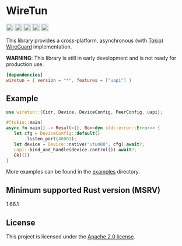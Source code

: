 # WireTun

[<img alt="github" height="20" src="https://img.shields.io/badge/github-lodrem/wiretun-8da0cb?style=for-the-badge&labelColor=555555&logo=github">](https://github.com/lodrem/wiretun)
[<img alt="crates.io" height="20" src="https://img.shields.io/crates/v/wiretun.svg?style=for-the-badge&color=fc8d62&logo=rust">](https://crates.io/crates/wiretun)
[<img alt="docs.rs" height="20" src="https://img.shields.io/docsrs/wiretun?style=for-the-badge">](https://docs.rs/wiretun)
[<img alt="build status" height="20" src="https://img.shields.io/github/actions/workflow/status/lodrem/wiretun/ci.yml?branch=master&style=for-the-badge">](https://github.com/lodrem/wiretun/actions?query%3Amaster)
[<img alt="dependency status" height="20" src="https://deps.rs/repo/github/lodrem/wiretun/status.svg?style=for-the-badge&t=0">](https://deps.rs/repo/github/lodrem/wiretun)

This library provides a cross-platform, asynchronous (with [Tokio](https://tokio.rs/)) [WireGuard](https://www.wireguard.com/) implementation.

**WARNING**: This library is still in early development and is not ready for production use.

```toml
[dependencies]
wiretun = { version = "*", features = ["uapi"] }
```

## Example

```rust
use wiretun::{Cidr, Device, DeviceConfig, PeerConfig, uapi};

#[tokio::main]
async fn main() -> Result<(), Box<dyn std::error::Error>> {
   let cfg = DeviceConfig::default()
       .listen_port(40001);
   let device = Device::native("utun88", cfg).await?;
   uapi::bind_and_handle(device.control()).await?;
   Ok(())
}
```

More examples can be found in the [examples](examples) directory.

## Minimum supported Rust version (MSRV)

1.66.1

## License

This project is licensed under the [Apache 2.0 license](LICENSE).
